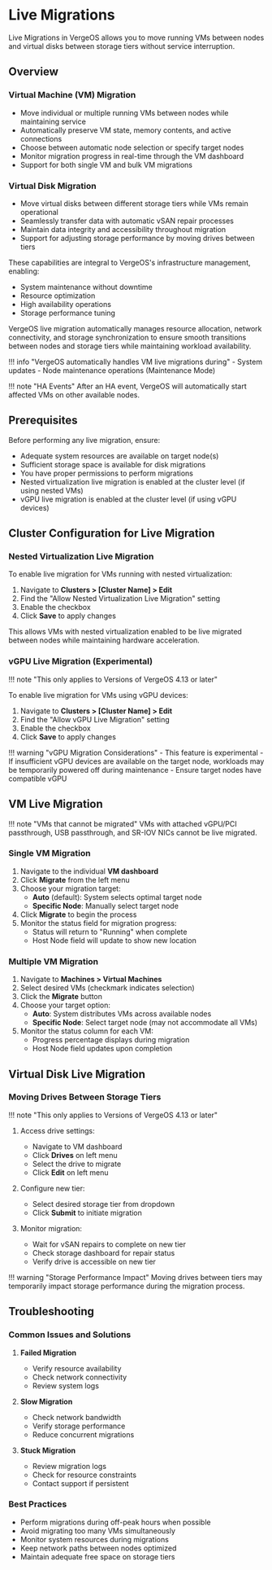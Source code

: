 # Live Migrations

Live Migrations in VergeOS allows you to move running VMs between nodes and virtual disks between storage tiers without service interruption.

## Overview

### Virtual Machine (VM) Migration

- Move individual or multiple running VMs between nodes while maintaining service
- Automatically preserve VM state, memory contents, and active connections  
- Choose between automatic node selection or specify target nodes
- Monitor migration progress in real-time through the VM dashboard
- Support for both single VM and bulk VM migrations

### Virtual Disk Migration

- Move virtual disks between different storage tiers while VMs remain operational
- Seamlessly transfer data with automatic vSAN repair processes
- Maintain data integrity and accessibility throughout migration
- Support for adjusting storage performance by moving drives between tiers

These capabilities are integral to VergeOS's infrastructure management, enabling:

- System maintenance without downtime
- Resource optimization
- High availability operations
- Storage performance tuning

VergeOS live migration automatically manages resource allocation, network connectivity, and storage synchronization to ensure smooth transitions between nodes and storage tiers while maintaining workload availability.

!!! info "VergeOS automatically handles VM live migrations during"
    - System updates
    - Node maintenance operations (Maintenance Mode)

!!! note "HA Events"
    After an HA event, VergeOS will automatically start affected VMs on other available nodes.

## Prerequisites

Before performing any live migration, ensure:

- Adequate system resources are available on target node(s)
- Sufficient storage space is available for disk migrations
- You have proper permissions to perform migrations
- Nested virtualization live migration is enabled at the cluster level (if using nested VMs)
- vGPU live migration is enabled at the cluster level (if using vGPU devices)

## Cluster Configuration for Live Migration

### Nested Virtualization Live Migration

To enable live migration for VMs running with nested virtualization:

1. Navigate to **Clusters > [Cluster Name] > Edit**
2. Find the "Allow Nested Virtualization Live Migration" setting
3. Enable the checkbox
4. Click **Save** to apply changes

This allows VMs with nested virtualization enabled to be live migrated between nodes while maintaining hardware acceleration.

### vGPU Live Migration (Experimental)

!!! note "This only applies to Versions of VergeOS 4.13 or later"

To enable live migration for VMs using vGPU devices:

1. Navigate to **Clusters > [Cluster Name] > Edit**
2. Find the "Allow vGPU Live Migration" setting
3. Enable the checkbox
4. Click **Save** to apply changes

!!! warning "vGPU Migration Considerations"
    - This feature is experimental
    - If insufficient vGPU devices are available on the target node, workloads may be temporarily powered off during maintenance
    - Ensure target nodes have compatible vGPU

## VM Live Migration

!!! note "VMs that cannot be migrated"
    VMs with attached vGPU/PCI passthrough, USB passthrough, and SR-IOV NICs cannot be live migrated.

### Single VM Migration

1. Navigate to the individual **VM dashboard**
2. Click **Migrate** from the left menu
3. Choose your migration target:
    - **Auto** (default): System selects optimal target node
    - **Specific Node**: Manually select target node
4. Click **Migrate** to begin the process
5. Monitor the status field for migration progress:
    - Status will return to "Running" when complete
    - Host Node field will update to show new location

### Multiple VM Migration

1. Navigate to **Machines > Virtual Machines**
2. Select desired VMs (checkmark indicates selection)
3. Click the **Migrate** button
4. Choose your target option:
    - **Auto**: System distributes VMs across available nodes
    - **Specific Node**: Select target node (may not accommodate all VMs)
5. Monitor the status column for each VM:
    - Progress percentage displays during migration
    - Host Node field updates upon completion

## Virtual Disk Live Migration

### Moving Drives Between Storage Tiers

!!! note "This only applies to Versions of VergeOS 4.13 or later"

1. Access drive settings:
    - Navigate to VM dashboard
    - Click **Drives** on left menu
    - Select the drive to migrate
    - Click **Edit** on left menu

2. Configure new tier:
    - Select desired storage tier from dropdown
    - Click **Submit** to initiate migration

3. Monitor migration:
    - Wait for vSAN repairs to complete on new tier
    - Check storage dashboard for repair status
    - Verify drive is accessible on new tier

!!! warning "Storage Performance Impact"
    Moving drives between tiers may temporarily impact storage performance during the migration process.

## Troubleshooting

### Common Issues and Solutions

1. **Failed Migration**
    - Verify resource availability
    - Check network connectivity
    - Review system logs

2. **Slow Migration**
    - Check network bandwidth
    - Verify storage performance
    - Reduce concurrent migrations

3. **Stuck Migration**
    - Review migration logs
    - Check for resource constraints
    - Contact support if persistent

### Best Practices

- Perform migrations during off-peak hours when possible
- Avoid migrating too many VMs simultaneously
- Monitor system resources during migrations
- Keep network paths between nodes optimized
- Maintain adequate free space on storage tiers

